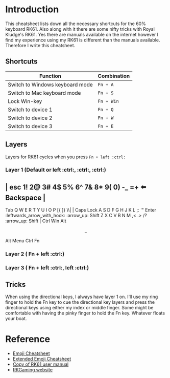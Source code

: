 # Introduction

This cheatsheet lists down all the necessary shortcuts for the 60% keyboard RK61. Also along with it there are some nifty tricks with Royal Kludge's RK61. Yes there are manuals available on the internet  however I find my experience using my RK61 is different than the manuals available. Therefore I write this cheatsheet.



## Shortcuts

|Function|Combination|
-|-
|Switch to Windows keyboard mode|`Fn + A`|
|Switch to Mac keyboard mode|`Fn + S`|
|Lock Win-key| `Fn + Win` |
|Switch to device 1 | `Fn + Q` |
|Switch to device 2 | `Fn + W` |
|Switch to device 3 | `Fn + E` |


## Layers

Layers for RK61 cycles when you press `Fn + left :ctrl:`

### Layer 1 (Default or left :ctrl:, :ctrl:, :ctrl:)

|<td colspan=1> esc  <td colspan=2>1! <td colspan=2>2@ <td colspan=2>3# <td colspan=2> 4$ <td colspan=2> 5% <td colspan=2> 6^ <td colspan=2> 7& <td colspan=2> 8* <td colspan=2> 9( <td colspan=2> 0) <td colspan=2> -_ <td colspan=2> =+ <td colspan=2> :arrow_left: Backspace |
--
<td colspan=2>Tab  <td colspan=2>Q <td colspan=2>W <td colspan=2>E <td colspan=2>R <td colspan=2>T <td colspan=2>Y <td colspan=2>U <td colspan=2>I <td colspan=2>O <td colspan=2>P <td colspan=2>[{ <td colspan=2>]} <td colspan=2>\\&#124;
|<td colspan=3> Caps Lock  <td colspan=2>A <td colspan=2>S <td colspan=2>D <td colspan=2> F <td colspan=2> G <td colspan=2> H <td colspan=2> J <td colspan=2> K <td colspan=2> L <td colspan=2> ;: <td colspan=2> '" <td colspan=2> Enter :leftwards_arrow_with_hook:
<td colspan=4> :arrow_up: Shift  <td colspan=2>Z <td colspan=2>X <td colspan=2>C <td colspan=2>V <td colspan=2>B <td colspan=2>N <td colspan=2>M <td colspan=2>,< <td colspan=2>.> <td colspan=2>/? <td colspan=3> :arrow_up: Shift
|<td colspan=1> Ctrl  <td colspan=2> Win <td colspan=2> Alt <td colspan=14> <p align="center">_</p> <td colspan=3> Alt <td colspan=2> Menu <td colspan=2> Ctrl <td colspan=1> Fn

### Layer 2 ( Fn + left :ctrl:)


### Layer 3 ( Fn + left :ctrl:, left :ctrl:)

## Tricks

When using the directional keys, I always have layer 1 on. I'll use my ring finger to hold the Fn key to cue the directional key layers and press the directional keys using either my index or middle finger. Some might be comfortable with having the pinky finger to hold the Fn key. Whatever floats your boat.

# Reference

- [Emoji Cheatsheet](https://gist.github.com/rxaviers/7360908)
- [Extended Emoji Cheatsheet](https://gist.github.com/endolith/157796)
- [Copy of RK61 user manual](https://cdn.shopify.com/s/files/1/0510/7866/0274/files/RK61_User_Manual_cb7c7218-622c-4bd9-83ad-56980415b5f9.pdf?v=1614161829)
- [RKGaming website](https://rkgamingstore.com)
